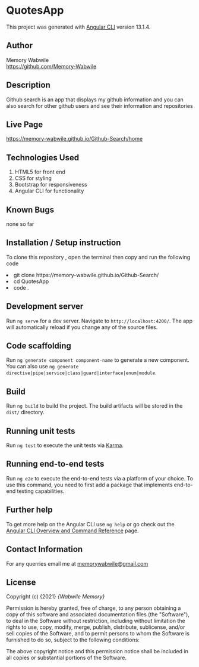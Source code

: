 # QuotesApp

This project was generated with [Angular CLI](https://github.com/angular/angular-cli) version 13.1.4.

## Author
Memory Wabwile<br>
 https://github.com/Memory-Wabwile

## Description
Github search is an app that displays my github information and you can also search for other github users and see their information and repositories

## Live Page 

https://memory-wabwile.github.io/Github-Search/home


## Technologies Used

1. HTML5 for front end<br>
2. CSS for styling<br>
3. Bootstrap for responsiveness<br>
4. Angular CLI for functionality<br>


## Known Bugs
none so far

## Installation / Setup instruction
To clone this repository , open the terminal then copy and run the following code 
<li> git clone https://memory-wabwile.github.io/Github-Search/ </li>
<li> cd QuotesApp</li>
<li> code .</li>

## Development server

Run `ng serve` for a dev server. Navigate to `http://localhost:4200/`. The app will automatically reload if you change any of the source files.

## Code scaffolding

Run `ng generate component component-name` to generate a new component. You can also use `ng generate directive|pipe|service|class|guard|interface|enum|module`.

## Build

Run `ng build` to build the project. The build artifacts will be stored in the `dist/` directory.

## Running unit tests

Run `ng test` to execute the unit tests via [Karma](https://karma-runner.github.io).

## Running end-to-end tests

Run `ng e2e` to execute the end-to-end tests via a platform of your choice. To use this command, you need to first add a package that implements end-to-end testing capabilities.

## Further help

To get more help on the Angular CLI use `ng help` or go check out the [Angular CLI Overview and Command Reference](https://angular.io/cli) page.

## Contact Information
For any querries email me at memorywabwile@gmail.com

## License
Copyright (c) {2021} *{Wabwile Memory}*

Permission is hereby granted, free of charge, to any person obtaining a copy
of this software and associated documentation files (the "Software"), to deal
in the Software without restriction, including without limitation the rights
to use, copy, modify, merge, publish, distribute, sublicense, and/or sell
copies of the Software, and to permit persons to whom the Software is
furnished to do so, subject to the following conditions:

The above copyright notice and this permission notice shall be included in all
copies or substantial portions of the Software.